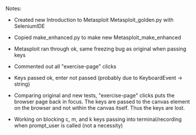 Notes:

- Created new Introduction to Metasploit Metasploit_golden.py with SeleniumIDE
- Copied make_enhanced.py to make new Metasploit_make_enhanced

- Metasploit ran through ok, same freezing bug as original when passing keys
- Commented out all "exercise-page" clicks
- Keys passed ok, enter not passed (probably due to KeyboardEvent -> string)

- Comparing original and new tests, "exercise-page" clicks puts the browser page back in focus. The keys are passed to the canvas element on the browser and not within the canvas itself. Thus the keys are lost.

- Working on blocking c, m, and k keys passing into terminal/recording when prompt_user is called (not a necessity)